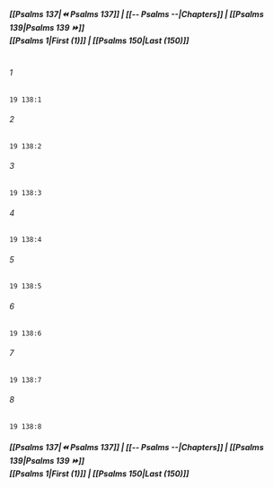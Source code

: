 
##### **[[Psalms 137|⏪ Psalms 137]] | [[-- Psalms --|Chapters]] | [[Psalms 139|Psalms 139 ⏩]]**<br>**[[Psalms 1|First (1)]] | [[Psalms 150|Last (150)]]**<br><br>

###### 1
``` verse
19 138:1
```
###### 2
``` verse
19 138:2
```
###### 3
``` verse
19 138:3
```
###### 4
``` verse
19 138:4
```
###### 5
``` verse
19 138:5
```
###### 6
``` verse
19 138:6
```
###### 7
``` verse
19 138:7
```
###### 8
``` verse
19 138:8
```

##### **[[Psalms 137|⏪ Psalms 137]] | [[-- Psalms --|Chapters]] | [[Psalms 139|Psalms 139 ⏩]]**<br>**[[Psalms 1|First (1)]] | [[Psalms 150|Last (150)]]**

